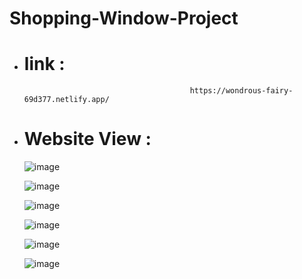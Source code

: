 # Shopping-Window-Project
* # link : 
                                           https://wondrous-fairy-69d377.netlify.app/

* # Website View :

  ![image](https://github.com/DurgeshMandge/Shopping-Window-Project/assets/117802796/91659fa1-927c-4454-8b15-f817fb8536f7)

  ![image](https://github.com/DurgeshMandge/Shopping-Window-Project/assets/117802796/19d7850c-d1e4-4553-a69f-9c24fc4d9d04)

  ![image](https://github.com/DurgeshMandge/Shopping-Window-Project/assets/117802796/a4199847-e96a-4484-9156-f3e8b647f0b4)

  ![image](https://github.com/DurgeshMandge/Shopping-Window-Project/assets/117802796/fd350647-d834-4c24-881e-f6a83eba8fe8)
  
  ![image](https://github.com/DurgeshMandge/Shopping-Window-Project/assets/117802796/c384c54d-e644-438e-9f29-80a90154b101)

  ![image](https://github.com/DurgeshMandge/Shopping-Window-Project/assets/117802796/5abd3196-e1ab-44b2-aa2d-c45a81dfae2a)

